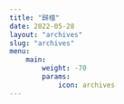 ```yaml
---
title: "歸檔"
date: 2022-05-28
layout: "archives"
slug: "archives"
menu:
    main:
        weight: -70
        params: 
            icon: archives
---
```

